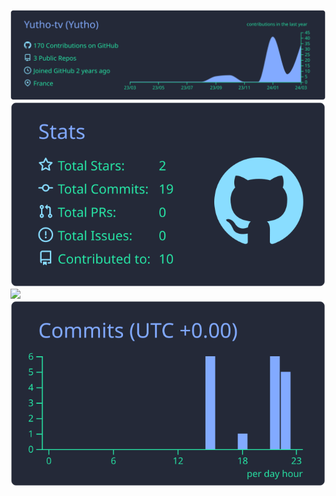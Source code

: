 ![](https://raw.githubusercontent.com/Yutho-tv/Yutho-tv/master/profile-summary-card-output/blueberry/0-profile-details.svg)
![](https://raw.githubusercontent.com/Yutho-tv/Yutho-tv/master/profile-summary-card-output/blueberry/3-stats.svg)
![](http://github-profile-summary-cards.vercel.app/api/cards/productive-time?username=Yutho-tv&theme=2077&utcOffset=8)
![](https://raw.githubusercontent.com/Yutho-tv/Yutho-tv/master/profile-summary-card-output/blueberry/4-productive-time.svg)

